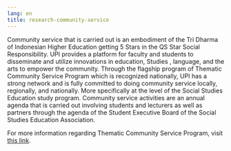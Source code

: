 ```yaml
---
lang: en
title: research-community-service
---
```


Community service that is carried out is an embodiment of the Tri Dharma of Indonesian Higher Education getting 5 Stars in the QS Star Social Responsibility. UPI provides a platform for faculty and students to disseminate and utilize innovations in education, Studies , language, and the arts to empower the community. Through the flagship program of Thematic Community Service Program which is recognized nationally, UPI has a strong network and is fully committed to doing community service locally, regionally, and nationally. More specifically at the level of the Social Studies Education study program. Community service activities are an annual agenda that is carried out involving students and lecturers as well as partners through the agenda of the Student Executive Board of the Social Studies Education Association.

For more information regarding Thematic Community Service Program, visit [this link](https://lppm.upi.edu/).
